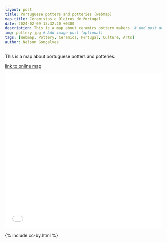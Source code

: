```yaml
---
layout: post
title: Portuguese potters and potteries (webmap)
map-title: Ceramistas e Oleiros de Portugal
date: 2024-02-09 13:32:20 +0300
description: This is a map about ceramics pottery makers. # Add post description (optional)
img: pottery.jpg # Add image post (optional)
tags: [Webmap, Pottery, Ceramics, Portugal, Culture, Arts]
author: Nelson Gonçalves
---
```

This is a map about portuguese potters and potteries.

[link to online map](https://umap.openstreetmap.fr/en/map/ceramica-e-olaria_1021961)


<iframe width="100%" height="500px" frameborder="0" allowfullscreen allow="geolocation" src="//umap.openstreetmap.fr/en/map/ceramica-e-olaria_1021961?scaleControl=true&miniMap=false&scrollWheelZoom=true&zoomControl=true&editMode=disabled&moreControl=true&searchControl=null&tilelayersControl=null&embedControl=null&datalayersControl=true&onLoadPanel=undefined&captionBar=false&captionMenus=true"></iframe>




{% include cc-by.html %}
